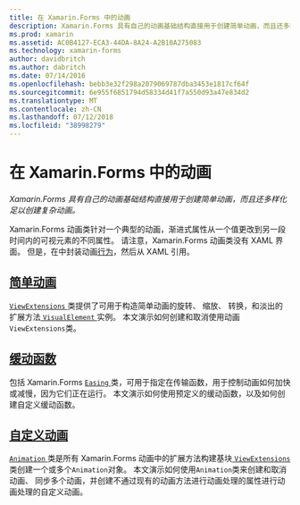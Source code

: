 ```yaml
---
title: 在 Xamarin.Forms 中的动画
description: Xamarin.Forms 具有自己的动画基础结构直接用于创建简单动画，而且还多样化足以创建复杂动画。
ms.prod: xamarin
ms.assetid: AC0B4127-ECA3-44DA-8A24-A2B10A275083
ms.technology: xamarin-forms
author: davidbritch
ms.author: dabritch
ms.date: 07/14/2016
ms.openlocfilehash: bebb3e32f298a2079069787dba3453e1817cf64f
ms.sourcegitcommit: 6e955f6851794d58334d41f7a550d93a47e834d2
ms.translationtype: MT
ms.contentlocale: zh-CN
ms.lasthandoff: 07/12/2018
ms.locfileid: "38998279"
---
```

# <a name="animation-in-xamarinforms"></a>在 Xamarin.Forms 中的动画

_Xamarin.Forms 具有自己的动画基础结构直接用于创建简单动画，而且还多样化足以创建复杂动画。_

Xamarin.Forms 动画类针对一个典型的动画，渐进式属性从一个值更改到另一段时间内的可视元素的不同属性。 请注意，Xamarin.Forms 动画类没有 XAML 界面。 但是，在中封装动画[行为](~/xamarin-forms/app-fundamentals/behaviors/index.md)，然后从 XAML 引用。

## <a name="simple-animationssimplemd"></a>[简单动画](simple.md)

[ `ViewExtensions` ](xref:Xamarin.Forms.ViewExtensions)类提供了可用于构造简单动画的旋转、 缩放、 转换，和淡出的扩展方法[ `VisualElement` ](xref:Xamarin.Forms.VisualElement)实例。 本文演示如何创建和取消使用动画`ViewExtensions`类。

## <a name="easing-functionseasingmd"></a>[缓动函数](easing.md)

包括 Xamarin.Forms [ `Easing` ](xref:Xamarin.Forms.Easing)类，可用于指定在传输函数，用于控制动画如何加快或减慢，因为它们正在运行。 本文演示如何使用预定义的缓动函数，以及如何创建自定义缓动函数。

## <a name="custom-animationscustommd"></a>[自定义动画](custom.md)

[ `Animation` ](xref:Xamarin.Forms.Animation)类是所有 Xamarin.Forms 动画中的扩展方法构建基块[ `ViewExtensions` ](xref:Xamarin.Forms.ViewExtensions)类创建一个或多个`Animation`对象。 本文演示如何使用`Animation`类来创建和取消动画、 同步多个动画，并创建不通过现有的动画方法进行动画处理的属性进行动画处理的自定义动画。
